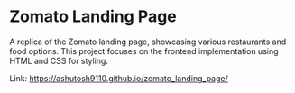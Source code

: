 # Zomato Landing Page

A replica of the Zomato landing page, showcasing various restaurants and food options. This project focuses on the frontend implementation using HTML and CSS for styling.

Link:
https://ashutosh9110.github.io/zomato_landing_page/



